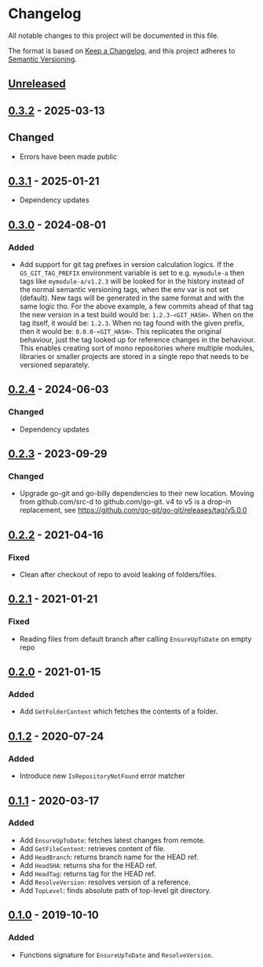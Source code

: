 # Changelog

All notable changes to this project will be documented in this file.

The format is based on [Keep a Changelog](https://keepachangelog.com/en/1.0.0/),
and this project adheres to [Semantic Versioning](https://semver.org/spec/v2.0.0.html).

## [Unreleased]

## [0.3.2] - 2025-03-13

## Changed

- Errors have been made public

## [0.3.1] - 2025-01-21

- Dependency updates

## [0.3.0] - 2024-08-01

### Added

- Add support for git tag prefixes in version calculation logics. If the `GS_GIT_TAG_PREFIX` environment variable
  is set to e.g. `mymodule-a` then tags like `mymodule-a/v1.2.3` will be looked for in the history instead of the
  normal semantic versioning tags, when the env var is not set (default). New tags will be generated in the same
  format and with the same logic tho. For the above example, a few commits ahead of that tag the new version in
  a test build would be: `1.2.3-<GIT_HASH>`. When on the tag itself, it would be: `1.2.3`. When no tag found with
  the given prefix, then it would be: `0.0.0-<GIT_HASH>`. This replicates the original behaviour, just the tag
  looked up for reference changes in the behaviour. This enables creating sort of mono repositories where multiple
  modules, libraries or smaller projects are stored in a single repo that needs to be versioned separately.

## [0.2.4] - 2024-06-03

### Changed

- Dependency updates

## [0.2.3] - 2023-09-29

### Changed

- Upgrade go-git and go-billy dependencies to their new location.
  Moving from github.com/src-d to github.com/go-git.
  v4 to v5 is a drop-in replacement, see https://github.com/go-git/go-git/releases/tag/v5.0.0

## [0.2.2] - 2021-04-16

### Fixed

- Clean after checkout of repo to avoid leaking of folders/files.

## [0.2.1] - 2021-01-21

### Fixed

- Reading files from default branch after calling `EnsureUpToDate` on empty repo

## [0.2.0] - 2021-01-15

### Added

- Add `GetFolderContent` which fetches the contents of a folder.

## [0.1.2] - 2020-07-24

### Added

- Introduce new `IsRepositoryNotFound` error matcher

## [0.1.1] - 2020-03-17

### Added

- Add `EnsureUpToDate`: fetches latest changes from remote.
- Add `GetFileContent`: retrieves content of file.
- Add `HeadBranch`: returns branch name for the HEAD ref.
- Add `HeadSHA`: returns sha for the HEAD ref.
- Add `HeadTag`: returns tag for the HEAD ref.
- Add `ResolveVersion`: resolves version of a reference.
- Add `TopLevel`: finds absolute path of top-level git directory.

## [0.1.0] - 2019-10-10

### Added

- Functions signature for `EnsureUpToDate` and `ResolveVersion`.

[Unreleased]: https://github.com/giantswarm/gitrepo/compare/v0.3.2...HEAD
[0.3.2]: https://github.com/giantswarm/gitrepo/compare/v0.3.1...v0.3.2
[0.3.1]: https://github.com/giantswarm/gitrepo/compare/v0.3.0...v0.3.1
[0.3.0]: https://github.com/giantswarm/gitrepo/compare/v0.2.4...v0.3.0
[0.2.4]: https://github.com/giantswarm/gitrepo/compare/v0.2.3...v0.2.4
[0.2.3]: https://github.com/giantswarm/gitrepo/compare/v0.2.2...v0.2.3
[0.2.2]: https://github.com/giantswarm/gitrepo/compare/v0.2.1...v0.2.2
[0.2.1]: https://github.com/giantswarm/gitrepo/compare/v0.2.0...v0.2.1
[0.2.0]: https://github.com/giantswarm/gitrepo/compare/v0.1.2...v0.2.0
[0.1.2]: https://github.com/giantswarm/gitrepo/compare/v0.1.1...v0.1.2
[0.1.1]: https://github.com/giantswarm/architect-orb/releases/tag/v0.1.1
[0.1.0]: https://github.com/giantswarm/architect-orb/releases/tag/v0.1.0
